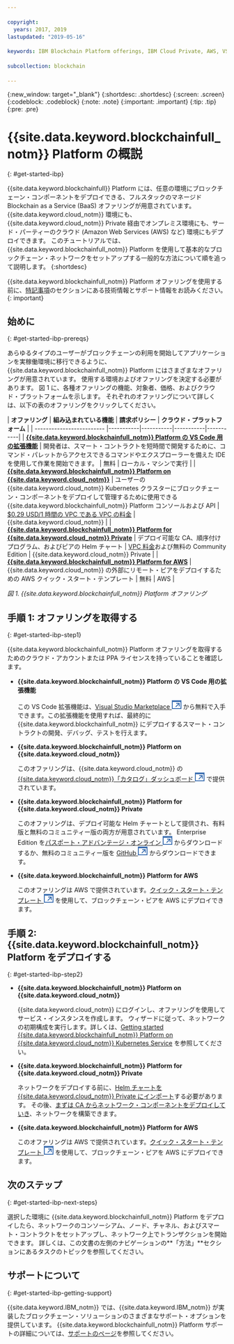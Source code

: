 ```yaml
---

copyright:
  years: 2017, 2019
lastupdated: "2019-05-16"

keywords: IBM Blockchain Platform offerings, IBM Cloud Private, AWS, VS code extension, IBM Cloud

subcollection: blockchain

---
```


{:new_window: target="_blank"}
{:shortdesc: .shortdesc}
{:screen: .screen}
{:codeblock: .codeblock}
{:note: .note}
{:important: .important}
{:tip: .tip}
{:pre: .pre}

# {{site.data.keyword.blockchainfull_notm}} Platform の概説
{: #get-started-ibp}

{{site.data.keyword.blockchainfull}} Platform には、任意の環境にブロックチェーン・コンポーネントをデプロイできる、フルスタックのマネージド Blockchain as a Service (BaaS) オファリングが用意されています。 {{site.data.keyword.cloud_notm}} 環境にも、{{site.data.keyword.cloud_notm}} Private 経由でオンプレミス環境にも、サード・パーティーのクラウド (Amazon Web Services (AWS) など) 環境にもデプロイできます。 このチュートリアルでは、{{site.data.keyword.blockchainfull_notm}} Platform を使用して基本的なブロックチェーン・ネットワークをセットアップする一般的な方法について順を追って説明します。
{:shortdesc}

{{site.data.keyword.blockchainfull_notm}} Platform オファリングを使用する前に、[特記事項](/docs/services/blockchain/needtoknow.html#disclaimer)のセクションにある技術情報とサポート情報をお読みください。
{: important}


## 始めに
{: #get-started-ibp-prereqs}

あらゆるタイプのユーザーがブロックチェーンの利用を開始してアプリケーションを実稼働環境に移行できるように、{{site.data.keyword.blockchainfull_notm}} Platform にはさまざまなオファリングが用意されています。 使用する環境およびオファリングを決定する必要があります。 図 1 に、各種オファリングの機能、対象者、価格、およびクラウド・プラットフォームを示します。 それぞれのオファリングについて詳しくは、以下の表のオファリングをクリックしてください。

| **オファリング** | **組み込まれている機能** | **請求ポリシー** | **クラウド・プラットフォーム** |
| ------------------------- |-----------|-----------|-----------|-----------|
| [**{{site.data.keyword.blockchainfull_notm}} Platform の VS Code 用の拡張機能**](/docs/services/blockchain?topic=blockchain-develop-vscode#develop-vscode) | 開発者は、スマート・コントラクトを短時間で開発するために、コマンド・パレットからアクセスできるコマンドやエクスプローラーを備えた IDE を使用して作業を開始できます。 | 無料 | ローカル・マシンで実行 |
| [**{{site.data.keyword.blockchainfull_notm}} Platform on {{site.data.keyword.cloud_notm}}**](/docs/services/blockchain/howto/ibp-console.html#ibp-console-overview) | ユーザーの {{site.data.keyword.cloud_notm}} Kubernetes クラスターにブロックチェーン・コンポーネントをデプロイして管理するために使用できる {{site.data.keyword.blockchainfull_notm}} Platform コンソールおよび API | [$0.29 USD/1 時間の VPC である VPC の料金](/docs/services/blockchain/howto/pricing-saas.html) | {{site.data.keyword.cloud_notm}} |
| [**{{site.data.keyword.blockchainfull_notm}} Platform for {{site.data.keyword.cloud_notm}} Private**](/docs/services/blockchain/ibp-for-icp-about.html#ibp-icp-about) | デプロイ可能な CA、順序付けプログラム、およびピアの Helm チャート | [VPC 料金](/docs/services/blockchain/ibp-for-icp-about.html#ibp-icp-about-pricing)および無料の Community Edition | {{site.data.keyword.cloud_notm}} Private |
| [**{{site.data.keyword.blockchainfull_notm}} Platform for AWS**](/docs/services/blockchain/howto/remote_peer.html#remote-peer-aws-about) | {{site.data.keyword.cloud_notm}} の外部にリモート・ピアをデプロイするための AWS クイック・スタート・テンプレート | 無料 | AWS |

*図 1. {{site.data.keyword.blockchainfull_notm}} Platform オファリング*


## 手順 1: オファリングを取得する
{: #get-started-ibp-step1}

{{site.data.keyword.blockchainfull_notm}} Platform オファリングを取得するためのクラウド・アカウントまたは PPA ライセンスを持っていることを確認します。

* **{{site.data.keyword.blockchainfull_notm}} Platform の VS Code 用の拡張機能**

  この VS Code 拡張機能は、[Visual Studio Marketplace ![外部リンク・アイコン](images/external_link.svg "外部リンク・アイコン")](https://marketplace.visualstudio.com/items?itemName=IBMBlockchain.ibm-blockchain-platform "{{site.data.keyword.blockchainfull_notm}} Platform の VS Code 用の拡張機能") から無料で入手できます。この拡張機能を使用すれば、最終的に {{site.data.keyword.blockchainfull_notm}} にデプロイするスマート・コントラクトの開発、デバッグ、テストを行えます。

* **{{site.data.keyword.blockchainfull_notm}} Platform on {{site.data.keyword.cloud_notm}}**

  このオファリングは、{{site.data.keyword.cloud_notm}} の[{{site.data.keyword.cloud_notm}}「カタログ」ダッシュボード ![外部リンク・アイコン](images/external_link.svg "外部リンク・アイコン")](https://cloud.ibm.com/catalog "カタログ") で提供されています。

* **{{site.data.keyword.blockchainfull_notm}} Platform for {{site.data.keyword.cloud_notm}} Private**

  このオファリングは、デプロイ可能な Helm チャートとして提供され、有料版と無料のコミュニティー版の両方が用意されています。 Enterprise Edition を[パスポート・アドバンテージ・オンライン ![外部リンク・アイコン](images/external_link.svg "外部リンク・アイコン")](https://www.ibm.com/software/passportadvantage/pao_customer.html) からダウンロードするか、無料のコミュニティー版を [GitHub ![外部リンク・アイコン](images/external_link.svg "外部リンク・アイコン")](https://github.com/IBM/charts/blob/master/repo/stable/ibm-blockchain-platform-dev-1.0.2.tgz) からダウンロードできます。

* **{{site.data.keyword.blockchainfull_notm}} Platform for AWS**

  このオファリングは AWS で提供されています。[クイック・スタート・テンプレート ![外部リンク・アイコン](images/external_link.svg "外部リンク・アイコン")](https://aws.amazon.com/quickstart/architecture/ibm-blockchain-platform/) を使用して、ブロックチェーン・ピアを AWS にデプロイできます。

## 手順 2: {{site.data.keyword.blockchainfull_notm}} Platform をデプロイする
{: #get-started-ibp-step2}

* **{{site.data.keyword.blockchainfull_notm}} Platform on {{site.data.keyword.cloud_notm}}**

  {{site.data.keyword.cloud_notm}} にログインし、オファリングを使用してサービス・インスタンスを作成します。 ウィザードに従って、ネットワークの初期構成を実行します。詳しくは、[Getting started  {{site.data.keyword.blockchainfull_notm}} Platform on {{site.data.keyword.cloud_notm}} Kubernetes Service](/docs/services/blockchain/howto/ibp-v2-deploy-iks.html#ibp-v2-deploy-iks) を参照してください。

* **{{site.data.keyword.blockchainfull_notm}} Platform for {{site.data.keyword.cloud_notm}} Private**

  ネットワークをデプロイする前に、[Helm チャートを {{site.data.keyword.cloud_notm}} Private にインポート](/docs/services/blockchain/howto/helm_install_icp.html#helm-install)する必要があります。 その後、[まずは CA からネットワーク・コンポーネントをデプロイしていき](/docs/services/blockchain/ibp_for_icp_deployment_guide.html#step-three-set-up-your-cas)、ネットワークを構築できます。

* **{{site.data.keyword.blockchainfull_notm}} Platform for AWS**

  このオファリングは AWS で提供されています。[クイック・スタート・テンプレート ![外部リンク・アイコン](images/external_link.svg "外部リンク・アイコン")](https://aws.amazon.com/quickstart/architecture/ibm-blockchain-platform/) を使用して、ブロックチェーン・ピアを AWS にデプロイできます。

## 次のステップ
{: #get-started-ibp-next-steps}

選択した環境に {{site.data.keyword.blockchainfull_notm}} Platform をデプロイしたら、ネットワークのコンソーシアム、ノード、チャネル、およびスマート・コントラクトをセットアップし、ネットワーク上でトランザクションを開始できます。 詳しくは、この文書の左側のナビゲーションの**「方法」**セクションにあるタスクのトピックを参照してください。

## サポートについて
{: #get-started-ibp-getting-support}

{{site.data.keyword.IBM_notm}} では、{{site.data.keyword.IBM_notm}} が実装したブロックチェーン・ソリューションのさまざまなサポート・オプションを提供しています。 {{site.data.keyword.blockchainfull_notm}} Platform サポートの詳細については、[サポートのページ](/docs/services/blockchain/ibmblockchain_support.html#blockchain-support)を参照してください。
